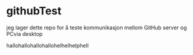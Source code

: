 # githubTest
jeg lager dette repo for å teste kommunikasjon mellom GitHub server og PCvia desktop 

hallohallohallohallohelhelhelphell